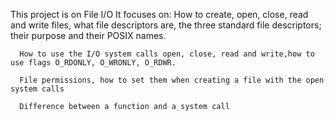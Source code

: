 This project is on File I/O
It focuses on: 
      How to create, open, close, read and write files, what file descriptors are, the three standard file descriptors; their purpose and their POSIX names.
      
      How to use the I/O system calls open, close, read and write,how to use flags O_RDONLY, O_WRONLY, O_RDWR.
      
      File permissions, how to set them when creating a file with the open system calls

      Difference between a function and a system call

